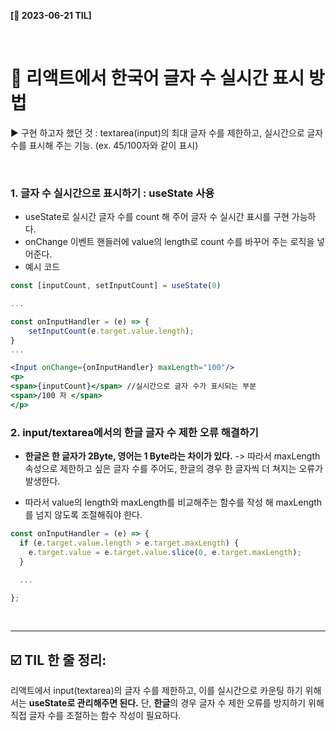 **[📆 2023-06-21 TIL]**

<br/>

# 📍 리액트에서 한국어 글자 수 실시간 표시 방법

▶︎ 구현 하고자 했던 것 : textarea(input)의 최대 글자 수를 제한하고, 실시간으로 글자 수를 표시해 주는 기능. (ex. 45/100자와 같이 표시)

<br/>

### 1. 글자 수 **실시간**으로 표시하기 : useState 사용

- useState로 실시간 글자 수를 count 해 주어 글자 수 실시간 표시를 구현 가능하다.
- onChange 이벤트 핸들러에 value의 length로 count 수를 바꾸어 주는 로직을 넣어준다.
- 예시 코드

```jsx
const [inputCount, setInputCount] = useState(0)

...

const onInputHandler = (e) => {
    setInputCount(e.target.value.length);
}
...

<Input onChange={onInputHandler} maxLength="100"/>
<p>
<span>{inputCount}</span> //실시간으로 글자 수가 표시되는 부분
<span>/100 자 </span>
</p>
```

### 2. input/textarea에서의 **한글 글자 수 제한 오류** 해결하기

- **한글은 한 글자가 2Byte, 영어는 1 Byte라는 차이가 있다.**
  -> 따라서 maxLength 속성으로 제한하고 싶은 글자 수를 주어도, 한글의 경우 한 글자씩 더 쳐지는 오류가 발생한다.

* 따라서 value의 length와 maxLength를 비교해주는 함수를 작성 해 maxLength를 넘지 않도록 조절해줘야 한다.

```jsx
const onInputHandler = (e) => {
  if (e.target.value.length > e.target.maxLength) {
    e.target.value = e.target.value.slice(0, e.target.maxLength);
  }

  ...

};
```

<br/>
<hr/>

## ☑️ TIL 한 줄 정리:

리액트에서 input(textarea)의 글자 수를 제한하고, 이를 실시간으로 카운팅 하기 위해서는 **useState로 관리해주면 된다.** 단, **한글**의 경우 글자 수 제한 오류를 방지하기 위해 직접 글자 수를 조절하는 함수 작성이 필요하다.
